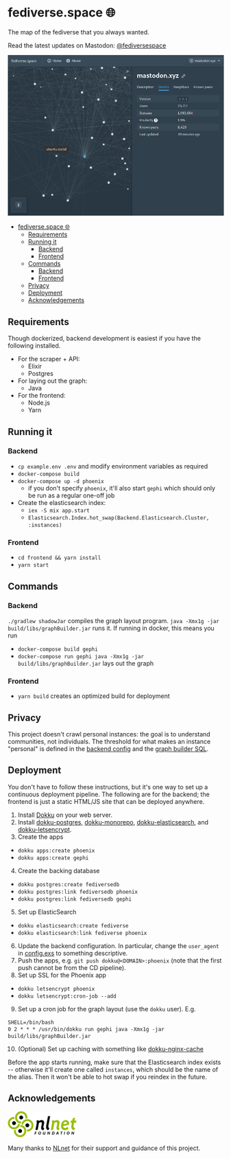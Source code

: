 # fediverse.space 🌐

The map of the fediverse that you always wanted.

Read the latest updates on Mastodon: [@fediversespace](https://mastodon.social/@fediversespace)

![A screenshot of fediverse.space](screenshot.png)

- [fediverse.space 🌐](#fediversespace-%f0%9f%8c%90)
  - [Requirements](#requirements)
  - [Running it](#running-it)
    - [Backend](#backend)
    - [Frontend](#frontend)
  - [Commands](#commands)
    - [Backend](#backend-1)
    - [Frontend](#frontend-1)
  - [Privacy](#privacy)
  - [Deployment](#deployment)
  - [Acknowledgements](#acknowledgements)

## Requirements

Though dockerized, backend development is easiest if you have the following installed.

- For the scraper + API:
  - Elixir
  - Postgres
- For laying out the graph:
  - Java
- For the frontend:
  - Node.js
  - Yarn

## Running it

### Backend

- `cp example.env .env` and modify environment variables as required
- `docker-compose build`
- `docker-compose up -d phoenix`
  - if you don't specify `phoenix`, it'll also start `gephi` which should only be run as a regular one-off job
- Create the elasticsearch index:
  - `iex -S mix app.start`
  - `Elasticsearch.Index.hot_swap(Backend.Elasticsearch.Cluster, :instances)`

### Frontend

- `cd frontend && yarn install`
- `yarn start`

## Commands

### Backend

`./gradlew shadowJar` compiles the graph layout program. `java -Xmx1g -jar build/libs/graphBuilder.jar` runs it.
If running in docker, this means you run

- `docker-compose build gephi`
- `docker-compose run gephi java -Xmx1g -jar build/libs/graphBuilder.jar` lays out the graph

### Frontend

- `yarn build` creates an optimized build for deployment

## Privacy

This project doesn't crawl personal instances: the goal is to understand communities, not individuals. The threshold for what makes an instance "personal" is defined in the [backend config](backend/config/config.exs) and the [graph builder SQL](gephi/src/main/java/space/fediverse/graph/GraphBuilder.java).

## Deployment

You don't have to follow these instructions, but it's one way to set up a continuous deployment pipeline. The following are for the backend; the frontend is just a static HTML/JS site that can be deployed anywhere.

1. Install [Dokku](http://dokku.viewdocs.io/dokku/) on your web server.
2. Install [dokku-postgres](https://github.com/dokku/dokku-postgres), [dokku-monorepo](https://github.com/notpushkin/dokku-monorepo), [dokku-elasticsearch](https://github.com/dokku/dokku-elasticsearch), and [dokku-letsencrypt](https://github.com/dokku/dokku-letsencrypt).
3. Create the apps

- `dokku apps:create phoenix`
- `dokku apps:create gephi`

4. Create the backing database

- `dokku postgres:create fediversedb`
- `dokku postgres:link fediversedb phoenix`
- `dokku postgres:link fediversedb gephi`

5. Set up ElasticSearch

- `dokku elasticsearch:create fediverse`
- `dokku elasticsearch:link fediverse phoenix`

6. Update the backend configuration. In particular, change the `user_agent` in [config.exs](/backend/config/config.exs) to something descriptive.
7. Push the apps, e.g. `git push dokku@<DOMAIN>:phoenix` (note that the first push cannot be from the CD pipeline).
8. Set up SSL for the Phoenix app

- `dokku letsencrypt phoenix`
- `dokku letsencrypt:cron-job --add`

9. Set up a cron job for the graph layout (use the `dokku` user). E.g.

```
SHELL=/bin/bash
0 2 * * * /usr/bin/dokku run gephi java -Xmx1g -jar build/libs/graphBuilder.jar
```

10. (Optional) Set up caching with something like [dokku-nginx-cache](https://github.com/Aluxian/dokku-nginx-cache)

Before the app starts running, make sure that the Elasticsearch index exists -- otherwise it'll create one called
`instances`, which should be the name of the alias. Then it won't be able to hot swap if you reindex in the future.

## Acknowledgements

[![NLnet logo](/nlnet-logo.png)](https://nlnet.nl/project/fediverse_space/)

Many thanks to [NLnet](https://nlnet.nl/project/fediverse_space/) for their support and guidance of this project.
